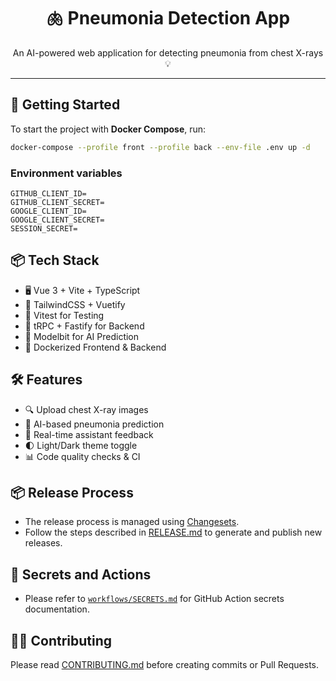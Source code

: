 <h1 align="center">🫁 Pneumonia Detection App</h1>

<p align="center">An AI-powered web application for detecting pneumonia from chest X-rays 💡</p>

---

## 🚀 Getting Started

To start the project with **Docker Compose**, run:

```bash
docker-compose --profile front --profile back --env-file .env up -d
```

### Environment variables

```
GITHUB_CLIENT_ID=
GITHUB_CLIENT_SECRET=
GOOGLE_CLIENT_ID=
GOOGLE_CLIENT_SECRET=
SESSION_SECRET=
```

## 📦 Tech Stack

- 🖥️ Vue 3 + Vite + TypeScript
- 🎨 TailwindCSS + Vuetify
- 🧪 Vitest for Testing
- 🔬 tRPC + Fastify for Backend
- 🧠 Modelbit for AI Prediction
- 🐳 Dockerized Frontend & Backend

## 🛠️ Features

- 🔍 Upload chest X-ray images
- 🤖 AI-based pneumonia prediction
- 💬 Real-time assistant feedback
- 🌓 Light/Dark theme toggle
- 📊 Code quality checks & CI

## 📦 Release Process

- The release process is managed using [Changesets](./RELEASE.md).
- Follow the steps described in [RELEASE.md](./RELEASE.md) to generate and publish new releases.

## 🔐 Secrets and Actions

- Please refer to [`workflows/SECRETS.md`](./.github/workflows/SECRETS.md) for GitHub Action secrets documentation.

## 🧑‍💻 Contributing

Please read [CONTRIBUTING.md](./CONTRIBUTING.md) before creating commits or Pull Requests.

